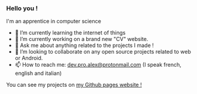 ### Hello you !

I'm an apprentice in computer science <br>
- 🌱 I’m currently learning the internet of things
- 🔭 I’m currently working on a brand new "CV" website. 
- 💬 Ask me about anything related to the projects I made !  
- 👯 I’m looking to collaborate on any open source projects related to web or Android.
- 📫 How to reach me: dev.pro.alex@protonmail.com (I speak french, english and italian)

You can see my projects on [my Github pages website !](https://tortipouss.github.io/fr)

<!--
**Tortipouss/Tortipouss** is a ✨ _special_ ✨ repository because its `README.md` (this file) appears on your GitHub profile.

Here are some ideas to get you started:

- 🔭 I’m currently working on ...
- 🌱 I’m currently learning ...
- 👯 I’m looking to collaborate on ...
- 🤔 I’m looking for help with ...
- 💬 Ask me about ...
- 📫 How to reach me: ...
- 😄 Pronouns: ...
- ⚡ Fun fact: ...
-->
